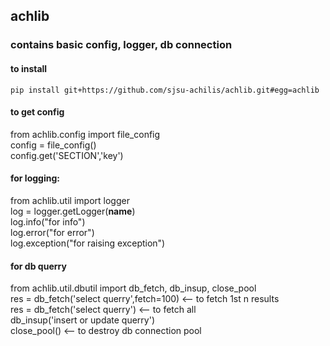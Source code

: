 ## achlib
### contains basic config, logger, db connection

#### to install
`pip install git+https://github.com/sjsu-achilis/achlib.git#egg=achlib`</br>

#### to get config
from achlib.config import file_config</br>
config = file_config()</br>
config.get('SECTION','key')</br>

#### for logging:
from achlib.util import logger</br>
log = logger.getLogger(__name__)</br>
log.info("for info")</br>
log.error("for error")</br>
log.exception("for raising exception")</br>

#### for db querry
from achlib.util.dbutil import db_fetch, db_insup, close_pool</br>
res = db_fetch('select querry',fetch=100)  <-- to fetch 1st n results</br>
res = db_fetch('select querry')  <-- to fetch all</br>
db_insup('insert or update querry')</br>
close_pool() <-- to destroy db connection pool</br>
